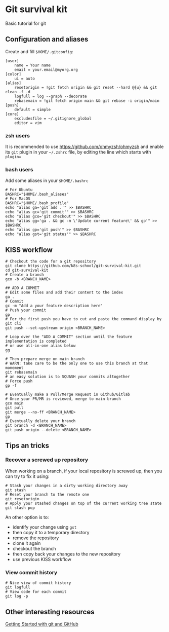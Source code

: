# Git survival kit
Basic tutorial for git

## Configuration and aliases

Create and fill `$HOME/.gitconfig`:

```
[user]
	name = Your name
	email = your.email@myorg.org
[color]
	ui = auto
[alias]
    resetorigin = !git fetch origin && git reset --hard @{u} && git clean -f -d
    logfull = log --graph --decorate
    rebasemain = !git fetch origin main && git rebase -i origin/main
[push]
	default = simple
[core]
	excludesfile = ~/.gitignore_global
	editor = vim
```

### zsh users

It is recommended to use https://github.com/ohmyzsh/ohmyzsh and enable its `git` plugin in your `~/.zshrc` file, by editing the line which starts with `plugin=`

### bash users

Add some aliases in your `$HOME/.bashrc`

```shell
# For Ubuntu
BASHRC="$HOME/.bash_aliases"
# For MacOS
BASHRC="$HOME/.bash_profile"
echo "alias ga='git add .'" >> $BASHRC
echo "alias gc='git commit'" >> $BASHRC
echo "alias gco='git checkout'" >> $BASHRC
echo "alias gg='ga . && gc -m \'Update current feature\' && gp'" >> $BASHRC
echo "alias gp='git push'" >> $BASHRC
echo "alias gst='git status'" >> $BASHRC
```

## KISS workflow

```shell
# Checkout the code for a git repository
git clone https://github.com/k8s-school/git-survival-kit.git
cd git-survival-kit
# Create a branch
gco -b <BRANCH_NAME>

## ADD A COMMIT
# Edit some files and add their content to the index
ga .
# Commit
gc -m "Add a your feature description here"
# Push your commit
gp
# For the first push you have to cut and paste the command display by git cli
git push --set-upstream origin <BRANCH_NAME>

# Loop over the "ADD A COMMIT" section until the feature implementation is completed
# or use all-in-one alias below
gg

# Then prepare merge on main branch
# WARN: take care to be the only one to use this branch at that momement
git rebasemain
# an easy solution is to SQUASH your commits altogether
# Force push
gp -f

# Eventually make a Pull/Merge Request in Github/Gitlab
# Once your PR/MR is reviewed, merge to main branch
gco main
git pull
git merge --no-ff <BRANCH_NAME>
gp
# Eventually delete your branch
git branch -d <BRANCH_NAME>
git push origin --delete <BRANCH_NAME>
```

## Tips an tricks

### Recover a screwed up repository

When working on a branch, if your local repository is screwed up, then you can try to fix it using:
```shell
# Stash your changes in a dirty working directory away
git stash
# Reset your branch to the remote one
git resetorigin
# Apply your stashed changes on top of the current working tree state
git stash pop
```

An other option is to:
- identify your change using `gst`
- then copy it to a temporary directory
- remove the repository
- clone it again
- checkout the branch
- then copy back your changes to the new repository
- use previous KISS workflow

### View commit history

```shell
# Nice view of commit history
git logfull
# View code for each commit
git log -p
```

## Other interesting resources

[Getting Started with git and GitHub](https://github.com/drphilmarshall/GettingStarted)
